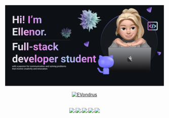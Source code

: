 <img src="https://raw.githubusercontent.com/EVondrus/EVondrus/master/README-banner.png" alt="banner that says Hi! I'm Ellenor - Full-stack developer student with a passion for communication and problem solving that involve creativity and innovation alongside a memoji illustration of Ellenor">

<p align="center"> <a href="https://github.com/ryo-ma/github-profile-trophy"><img src="https://github-profile-trophy.vercel.app/?username=EVondrus&no-frame=true&no-bg=true&theme=tokyonight" alt="EVondrus" /></a> </p>

<br>

<div align="center">
<a href="https://github.com/Evondrus">
<img align="center" src="http://github-profile-summary-cards.vercel.app/api/cards/stats?username=EVondrus&theme=aura" height="180em" />
<img align="center" src="http://github-profile-summary-cards.vercel.app/api/cards/most-commit-language?username=EVondrus&theme=aura" height="180em" />
<img align="center" src="http://github-profile-summary-cards.vercel.app/api/cards/repos-per-language?username=EVondrus&theme=aura" height="180em" />
<img align="center" src="http://github-profile-summary-cards.vercel.app/api/cards/productive-time?username=EVondrus&theme=aura" height="180em" />
<img align="center" src="http://github-profile-summary-cards.vercel.app/api/cards/profile-details?username=EVondrus&theme=aura" height="180em" />
</div>
